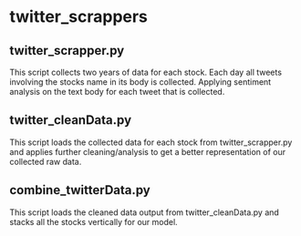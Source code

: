 # twitter_scrappers

## twitter_scrapper.py

This script collects two years of data for each stock. Each day all tweets involving the stocks name in its body is collected. Applying sentiment analysis on the text body for each tweet that is collected. 

## twitter_cleanData.py

This script loads the collected data for each stock from twitter_scrapper.py and applies further cleaning/analysis to get a better representation of our collected raw data.

## combine_twitterData.py

This script loads the cleaned data output from twitter_cleanData.py and stacks all the stocks vertically for our model.